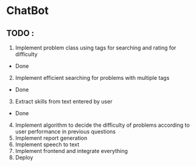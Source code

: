 # ChatBot 
## TODO : 
1. Implement problem class using tags for searching and rating for difficulty
- Done
2. Implement efficient searching for problems with multiple tags 
- Done
3. Extract skills from text entered by user 
- Done
4. Implement algorithm to decide the difficulty of problems according to user performance in 
previous questions 
5. Implement report generation 
6. Implement speech to text 
7. Implement frontend and integrate everything 
8. Deploy
